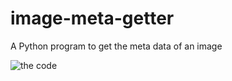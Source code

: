 # image-meta-getter
A Python program to get the meta data of an image

![the code ](https://raw.githubusercontent.com/JosiasAurel/image-meta-getter/master/carbon%20(12).png)
